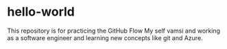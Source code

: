 # hello-world
This repository is for practicing the GitHub Flow
My self vamsi and working as a software engineer and learning new concepts like git and Azure.
